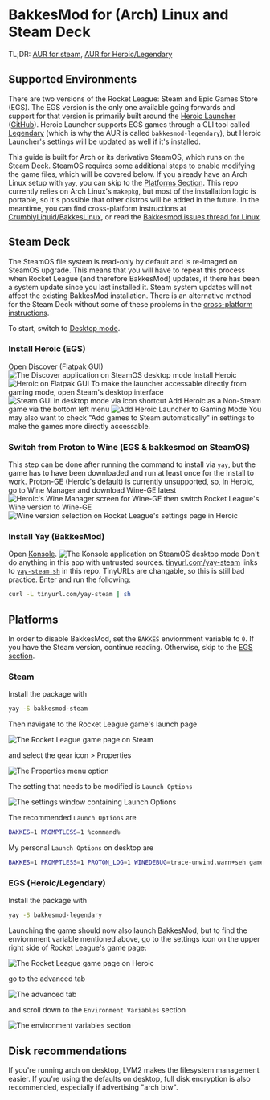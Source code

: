 # BakkesMod for (Arch) Linux and Steam Deck
TL;DR: [AUR for steam](https://aur.archlinux.org/packages/bakkesmod-steam), [AUR for Heroic/Legendary](https://aur.archlinux.org/packages/bakkesmod-legendary)

## Supported Environments
There are two versions of the Rocket League: Steam and Epic Games Store (EGS). The EGS version is the only one available going forwards and support for that version is primarily built around the [Heroic Launcher](https://heroicgameslauncher.com/) ([GitHub](https://github.com/Heroic-Games-Launcher)). Heroic Launcher supports EGS games through a CLI tool called [Legendary](https://github.com/derrod/legendary) (which is why the AUR is called `bakkesmod-legendary`), but Heroic Launcher's settings will be updated as well if it's installed.

This guide is built for Arch or its derivative SteamOS, which runs on the Steam Deck. SteamOS requires some additional steps to enable modifying the game files, which will be covered below. If you already have an Arch Linux setup with `yay`, you can skip to the [Platforms Section](#platforms). This repo currently relies on Arch Linux's `makepkg`, but most of the installation logic is portable, so it's possible that other distros will be added in the future. In the meantime, you can find cross-platform instructions at [CrumblyLiquid/BakkesLinux](https://github.com/CrumblyLiquid/BakkesLinux/blob/master/README.md), or read the [Bakkesmod issues thread for Linux](https://github.com/bakkesmodorg/BakkesMod2-Plugins/issues/2).

## Steam Deck
The SteamOS file system is read-only by default and is re-imaged on SteamOS upgrade. This means that you will have to repeat this process when Rocket League (and therefore BakkesMod) updates, if there has been a system update since you last installed it. Steam system updates will not affect the existing BakkesMod installation. There is an alternative method for the Steam Deck without some of these problems in the [cross-platform instructions](https://github.com/CrumblyLiquid/BakkesLinux/blob/master/README.md).

To start, switch to [Desktop mode](https://help.steampowered.com/en/faqs/view/671A-4453-E8D2-323C).

### Install Heroic (EGS)
Open Discover (Flatpak GUI)
![The Discover application on SteamOS desktop mode](/../docs/discover.png)
Install Heroic
![Heroic on Flatpak GUI](/../docs/flatpak.png)
To make the launcher accessable directly from gaming mode, open Steam's desktop interface
![Steam GUI in desktop mode via icon shortcut](/../docs/desktop.png)
Add Heroic as a Non-Steam game via the bottom left menu
![Add Heroic Launcher to Gaming Mode](/../docs/non-steam.png)
You may also want to check "Add games to Steam automatically" in settings to make the games more directly accessable.

### Switch from Proton to Wine (EGS & bakkesmod on SteamOS)
This step can be done after running the command to install via `yay`, but the game has to have been downloaded and run at least once for the install to work. Proton-GE (Heroic's default) is currently unsupported, so, in Heroic, go to Wine Manager and download Wine-GE latest
![Heroic's Wine Manager screen for Wine-GE](/../docs/manager.jpg)
then switch Rocket League's Wine version to Wine-GE
![Wine version selection on Rocket League's settings page in Heroic](/../docs/wine-select.jpg)

### Install Yay (BakkesMod)
Open [Konsole](https://en.wikipedia.org/wiki/Konsole).
![The Konsole application on SteamOS desktop mode](/../docs/konsole.png)
Don't do anything in this app with untrusted sources. [tinyurl.com/yay-steam](https://tinyurl.com/yay-steam) links to [`yay-steam.sh`](https://raw.githubusercontent.com/kentslaney/bakkesmod-arch/refs/heads/master/yay-steam.sh) in this repo. TinyURLs are changable, so this is still bad practice. Enter and run the following:
```bash
curl -L tinyurl.com/yay-steam | sh
```

## Platforms
In order to disable BakkesMod, set the `BAKKES` enviornment variable to `0`. If you have the Steam version, continue reading. Otherwise, skip to the [EGS section](#egs-heroiclegendary).

### Steam
Install the package with
```bash
yay -S bakkesmod-steam
```
Then navigate to the Rocket League game's launch page

![The Rocket League game page on Steam](/../docs/header.png)

and select the gear icon > Properties

![The Properties menu option](/../docs/menu.png)

The setting that needs to be modified is `Launch Options`

![The settings window containing Launch Options](/../docs/options.png)

The recommended `Launch Options` are
```bash
BAKKES=1 PROMPTLESS=1 %command%
```
My personal `Launch Options` on desktop are
```bash
BAKKES=1 PROMPTLESS=1 PROTON_LOG=1 WINEDEBUG=trace-unwind,warn+seh gamemoderun %command% -NoKeyboardUI -nomovie
```

### EGS (Heroic/Legendary)
Install the package with
```bash
yay -S bakkesmod-legendary
```
Launching the game should now also launch BakkesMod, but to find the enviornment variable mentioned above, go to the settings icon on the upper right side of Rocket League's game page:

![The Rocket League game page on Heroic](/../docs/heroic-settings.png)

go to the advanced tab

![The advanced tab](/../docs/advanced.png)

and scroll down to the `Environment Variables` section

![The environment variables section](/../docs/env.png)

## Disk recommendations
If you're running arch on desktop, LVM2 makes the filesystem management easier. If you're using the defaults on desktop, full disk encryption is also recommended, especially if advertising "arch btw".
